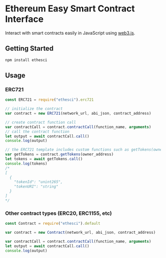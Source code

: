 # Ethereum Easy Smart Contract Interface
Interact with smart contracts easily in JavaScript using [web3.js](https://github.com/ChainSafe/web3.js).
## Getting Started
```bash
npm install ethesci
```
## Usage
### ERC721
```js
const ERC721 = require("ethesci").erc721

// initialize the contract
var contract = new ERC721(network_url, abi_json, contract_address)

// create contract function call
var contractCall = contract.contractCall(function_name, arguments)
// call the contract function
let output = await contractCall.call()
console.log(output) 

// the ERC721 template includes custom functions such as getTokens(owner_address)
var getTokens = contract.getTokens(owner_address)
let tokens = await getTokens.call()
console.log(tokens)
/*
[
  {
    "tokenId": "unint265",
    "tokenURI": "string"
  }
]
*/

```
### Other contract types (ERC20, ERC1155, etc)
```js
const Contract = require("ethesci").default

var contract = new Contract(network_url, abi_json, contract_address)

var contractCall = contract.contractCall(function_name, arguments)
let output = await contractCall.call()
console.log(output) 
```

